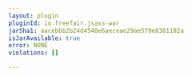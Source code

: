 ```yaml
---
layout: plugin
pluginId: io.freefair.jsass-war
jarSha1: aacebbb2b24d4540e6aeceae29ae579e8381102a
isJarAvailable: true
error: NONE
violations: []

---
```

